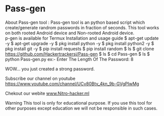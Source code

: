 # Pass-gen
About Pass-gen tool :
Pass-gen tool is an python based script which create/generate randrom passwords in fraction of seconds. This tool works on both rooted Android device and Non-rooted Android device.<br>
p-gen is available for
Termux
Installation and usage guide
$ apt-get update -y
$ apt-get upgrade -y
$ pkg install python -y 
$ pkg install python2 -y
$ pkg install git -y
$ pip install requests
$ pip install random
$ ls
$ git clone https://github.com/Hackertrackersj/Pass-gen
$ ls
$ cd Pass-gen
$ ls
$ python Pass-gen.py
ex:- Enter The Length Of The Password: 8

WOW... you just created a strong password.

Subscribe our channel on youtube
https://www.youtube.com/channel/UCv80Btv_4kn_9b-GVgPIwMg

Chekout our webite
www.Nitro-hacker.ml

Warning
This tool is only for educational purpose. If you use this tool for other purposes except education we will not be responsible in such cases.
